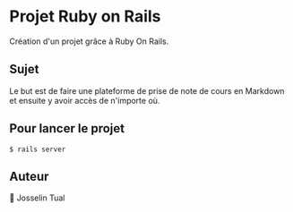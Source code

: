 # Projet Ruby on Rails

Création d'un projet grâce à Ruby On Rails.

## Sujet

Le but est de faire une plateforme de prise de note de cours en Markdown et ensuite y avoir accès de n'importe où.

## Pour lancer le projet

`$ rails server`

## Auteur

 Josselin Tual
